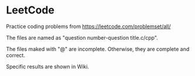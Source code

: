 # LeetCode
Practice coding problems from https://leetcode.com/problemset/all/

The files are named as "question number-question title.c/cpp".

The files maked with "@" are incomplete. Otherwise, they are complete and correct.

Specific results are shown in Wiki.
